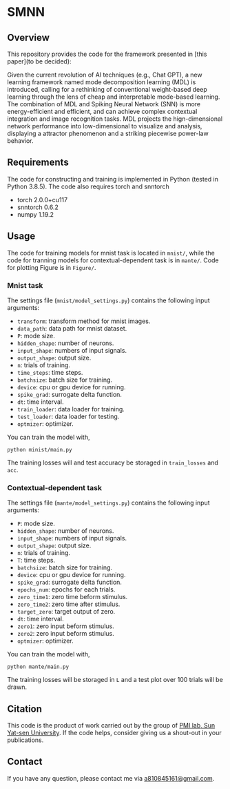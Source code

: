 # SMNN

## Overview

This repository provides the code for the framework presented in [this paper](to be decided):

Given the current revolution of AI techniques (e.g., Chat GPT), a new learning framework named mode decomposition learning (MDL) is introduced, calling for a rethinking of conventional weight-based deep learning through the lens of cheap and interpretable mode-based learning. The combination of MDL and Spiking Neural Network (SNN) is more energy-efficient and efficient, and can achieve complex contextual integration and image recognition tasks. MDL projects the hign-dimensional network performance into low-dimensional to visualize and analysis, displaying a attractor phenomenon and a striking piecewise power-law behavior.

## Requirements

The code for constructing and training  is implemented in Python (tested in Python 3.8.5). The code also requires torch and snntorch

- torch 2.0.0+cu117
- snntorch 0.6.2
- numpy 1.19.2


## Usage
The code for training models for mnist task is located in `mnist/`, while the code for tranning models for contextual-dependent task is in `mante/`. Code for plotting Figure is in `Figure/`.

### Mnist task

The settings file (`mnist/model_settings.py`) contains the following input arguments:
  - `transform`: transform method for mnist images.
  - `data_path`: data path for mnist dataset.
  - `P`: mode size.
  - `hidden_shape`: number of neurons.
  - `input_shape`: numbers of input signals.
  - `output_shape`: output size.
  - `n`: trials of training.
  - `time_steps`: time steps.
  - `batchsize`: batch size for training.
  - `device`: cpu or gpu device for running.
  - `spike_grad`: surrogate delta function.
  - `dt`: time interval.
  - `train_loader`: data loader for training.
  - `test_loader`: data loader for testing.
  - `optmizer`: optimizer.

You can train the model with,

```
python minist/main.py 
```

 The training losses will and test accuracy be storaged in `train_losses` and `acc`.
 
 
### Contextual-dependent task

The settings file (`mante/model_settings.py`) contains the following input arguments:
  - `P`: mode size.
  - `hidden_shape`: number of neurons.
  - `input_shape`: numbers of input signals.
  - `output_shape`: output size.
  - `n`: trials of training.
  - `T`: time steps.
  - `batchsize`: batch size for training.
  - `device`: cpu or gpu device for running.
  - `spike_grad`: surrogate delta function.
  - `epochs_num`: epochs for each trials.
  - `zero_time1`: zero time beform stimulus.
  - `zero_time2`: zero time after stimulus.
  - `target_zero`: target output of zero.
  - `dt`: time interval.
  - `zero1`: zero input beform stimulus.
  - `zero2`: zero input beform stimulus.
  - `optmizer`: optimizer.

You can train the model with,

```
python mante/main.py 
```

 The training losses will be storaged in `L` and a test plot over 100 trials will be drawn.

## Citation
This code is the product of work carried out by the group of [PMI lab, Sun Yat-sen University](https://www.labxing.com/hphuang2018). If the code helps, consider giving us a shout-out in your publications.

## Contact
If you have any question, please contact me via [a810845161@gmail.com](a810845161@gmail.com).
